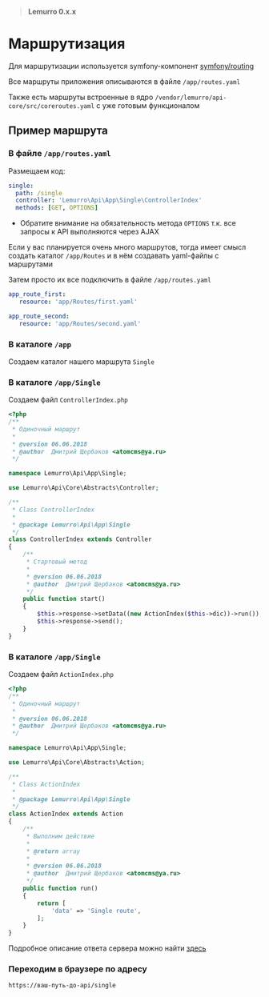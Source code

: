 > **Lemurro 0.x.x**

# Маршрутизация
Для маршрутизации используется symfony-компонент [symfony/routing](https://github.com/symfony/routing)

Все маршруты приложения описываются в файле `/app/routes.yaml`

Также есть маршруты встроенные в ядро `/vendor/lemurro/api-core/src/coreroutes.yaml` с уже готовым функционалом

## Пример маршрута
### В файле `/app/routes.yaml`
Размещаем код:
```yaml
single:
  path: /single
  controller: 'Lemurro\Api\App\Single\ControllerIndex'
  methods: [GET, OPTIONS]
```
* Обратите внимание на обязательность метода `OPTIONS` т.к. все запросы к API выполняются через AJAX

Если у вас планируется очень много маршрутов, тогда имеет смысл создать каталог `/app/Routes` и в нём создавать yaml-файлы с маршрутами

Затем просто их все подключить в файле `/app/routes.yaml`
```yaml
app_route_first:
   resource: 'app/Routes/first.yaml'

app_route_second:
   resource: 'app/Routes/second.yaml'
```

### В каталоге `/app`
Создаем каталог нашего маршрута `Single`

### В каталоге `/app/Single`
Создаем файл `ControllerIndex.php`
```php
<?php
/**
 * Одиночный маршрут
 *
 * @version 06.06.2018
 * @author  Дмитрий Щербаков <atomcms@ya.ru>
 */

namespace Lemurro\Api\App\Single;

use Lemurro\Api\Core\Abstracts\Controller;

/**
 * Class ControllerIndex
 *
 * @package Lemurro\Api\App\Single
 */
class ControllerIndex extends Controller
{
    /**
     * Стартовый метод
     *
     * @version 06.06.2018
     * @author  Дмитрий Щербаков <atomcms@ya.ru>
     */
    public function start()
    {
        $this->response->setData((new ActionIndex($this->dic))->run());
        $this->response->send();
    }
}

```

### В каталоге `/app/Single`
Создаем файл `ActionIndex.php`
```php
<?php
/**
 * Одиночный маршрут
 *
 * @version 06.06.2018
 * @author  Дмитрий Щербаков <atomcms@ya.ru>
 */

namespace Lemurro\Api\App\Single;

use Lemurro\Api\Core\Abstracts\Action;

/**
 * Class ActionIndex
 *
 * @package Lemurro\Api\App\Single
 */
class ActionIndex extends Action
{
    /**
     * Выполним действие
     *
     * @return array
     *
     * @version 06.06.2018
     * @author  Дмитрий Щербаков <atomcms@ya.ru>
     */
    public function run()
    {
        return [
            'data' => 'Single route',
        ];
    }
}

```
Подробное описание ответа сервера можно найти [здесь](10_API-Сервер/20_Использование/20_Ответ_сервера.md)

### Переходим в браузере по адресу
`https://ваш-путь-до-api/single`